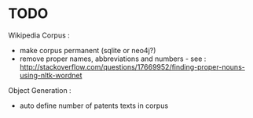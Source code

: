# TODO 

Wikipedia Corpus :

* make corpus permanent (sqlite or neo4j?)
* remove proper names, abbreviations and numbers - see : http://stackoverflow.com/questions/17669952/finding-proper-nouns-using-nltk-wordnet

Object Generation :

* auto define number of patents texts in corpus
